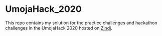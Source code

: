 # UmojaHack_2020
This repo contains my solution for the practice challenges and hackathon challenges in the UmojaHack 2020 hosted on [Zindi](https://zindi.africa/hackathons).
